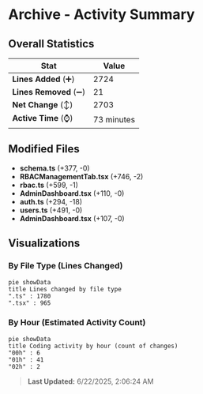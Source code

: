 # Archive - Activity Summary 

## Overall Statistics

| Stat                   | Value                                                             |
| ---------------------- | ----------------------------------------------------------------- |
| **Lines Added** (➕)   | 2724                                          |
| **Lines Removed** (➖) | 21                                        |
| **Net Change** (↕)    | 2703                |
| **Active Time** (⌚)   | 73 minutes |


## Modified Files
- **schema.ts** (+377, -0)
- **RBACManagementTab.tsx** (+746, -2)
- **rbac.ts** (+599, -1)
- **AdminDashboard.tsx** (+110, -0)
- **auth.ts** (+294, -18)
- **users.ts** (+491, -0)
- **AdminDashboard.tsx** (+107, -0)

## Visualizations

### By File Type (Lines Changed)

```mermaid
pie showData
title Lines changed by file type
".ts" : 1780
".tsx" : 965
```

### By Hour (Estimated Activity Count)

```mermaid
pie showData
title Coding activity by hour (count of changes)
"00h" : 6
"01h" : 41
"02h" : 2
```


> **Last Updated:** 6/22/2025, 2:06:24 AM